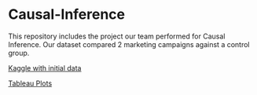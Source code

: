 # Causal-Inference



This repository includes the project our team performed for Causal Inference. Our dataset compared 2 marketing campaigns against a control group.

[Kaggle with initial data](https://www.kaggle.com/bletchley/bank-marketing#balanced_bank.csv)

[Tableau Plots](https://public.tableau.com/profile/sam.musch#!/vizhome/Causal_15841354400220/Dashboard1)
